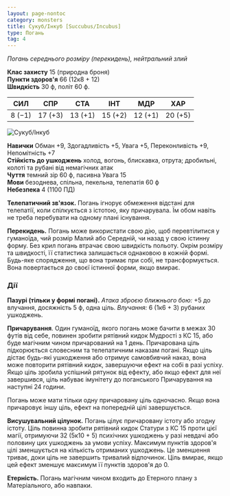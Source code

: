 ```yaml
---
layout: page-nontoc
category: monsters
title: Сукуб/Інкуб [Succubus/Incubus]
type: Погань
tag: 4
---
```


_Погань середнього розміру (перекидень), нейтральний злий_

**Клас захисту** 15 (природна броня)    
**Пункти здоров'я** 66 (12к8 + 12)    
**Швидкість** 30 ф, політ 60 ф.

| СИЛ    | СПР     | СТА     | ІНТ     | МДР     | ХАР     |
| ------ | ------- | ------- | ------- | ------- | ------- |
| 8 (−1) | 17 (+3) | 13 (+1) | 15 (+2) | 12 (+1) | 20 (+5) |

![Сукуб/Інкуб](https://www.dndbeyond.com/avatars/thumbnails/30835/963/1000/1000/638063925132245499.png)

**Навички** Обман +9, Здогадливість +5, Увага +5, Переконливість +9, Непомітність +7    
**Стійкість до ушкоджень** холод, вогонь, блискавка, отрута; дробильні, колоті та рубані від немагічних атак    
**Чуття** темний зір 60 ф, пасивна Увага 15    
**Мови** безоднева, спільна, пекельна, телепатія 60 ф    
**Небезпека** 4 (1100 ПД)

**Телепатичний зв'язок.** Погань ігнорує обмеження відстані для телепатії, коли спілкується з істотою, яку причарувала. Їм обом навіть не треба перебувати на одному плані існування.    

**Перекидень.** Погань може використати свою дію, щоб перевтілитися у гуманоїда, чий розмір Малий або Середній, чи назад у свою істинну форму. Без крил погань втрачає свою швидкість польоту. Окрім розміру та швидкості, її статистика залишається однаковою в кожній формі. Будь-яке спорядження, що вона тримає при собі, не трансформується. Вона повертається до своєї істинної форми, якщо вмирає.

### Дії
**Пазурі (тільки у формі погані).** _Атака зброєю ближнього бою:_ +5 до влучання, досяжність 5 ф, одна ціль. _Влучання:_ 6 (1к6 + 3) рубаних ушкоджень.    

**Причарування**. Один гуманоїд, якого погань може бачити в межах 30 футів від себе, повинен зробити рятівний кидок Мудрості з КС 15, або буде магічним чином причарований на 1 день. Причарована ціль підкорюється словесним та телепатичним наказам погані. Якщо ціль дістає будь-які ушкодження або отримує самовбивчий наказ, вона може повторити рятівний кидок, завершуючи ефект на собі в разі успіху. Якщо ціль зробила успішний рятунок від ефекту, або якщо ефект для неї завершився, ціль набуває імунітету до поганського Причарування на наступні 24 години.    

Погань може мати тільки одну причаровану ціль одночасно. Якщо вона причаровує іншу ціль, ефект на попередній цілі завершується.    

**Висушувальний цілунок.** Погань цілує причаровану істоту або згодну істоту. Ціль повинна зробити рятівний кидок Статури з КС 15 проти цієї магії, отримуючи 32 (5к10 + 5) психічних ушкоджень у разі невдачі або половину цих ушкоджень за умови успіху. Максимум пунктів здоров'я цілі зменшується на кількість отриманих ушкоджень. Це зменшення триває, доки ціль не завершить тривалий відпочинок. Ціль вмирає, якщо цей ефект зменшує максимум її пунктів здоров'я до 0.    

**Етерність.** Погань магічним чином входить до Етерного плану з Матеріального, або навпаки.
